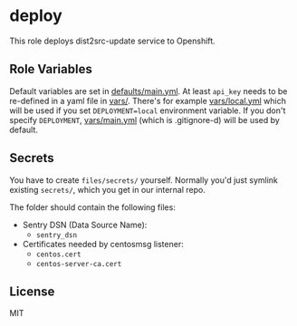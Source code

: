 # deploy

This role deploys dist2src-update service to Openshift.

## Role Variables

Default variables are set in [defaults/main.yml](defaults/main.yml).
At least `api_key` needs to be re-defined in a yaml file in [vars/](vars/).
There's for example [vars/local.yml](vars/local.yml) which will be used if you set
`DEPLOYMENT=local` environment variable.
If you don't specify `DEPLOYMENT`, [vars/main.yml](vars/main.yml) (which is .gitignore-d)
will be used by default.

## Secrets

You have to create `files/secrets/` yourself.
Normally you'd just symlink existing `secrets/`,
which you get in our internal repo.

The folder should contain the following files:

- Sentry DSN (Data Source Name):
  - `sentry_dsn`
- Certificates needed by centosmsg listener:
  - `centos.cert`
  - `centos-server-ca.cert`

## License

MIT

